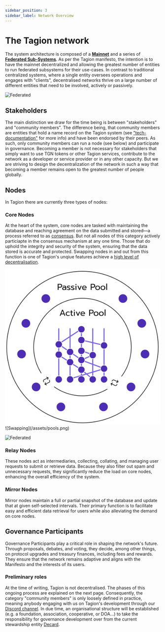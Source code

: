 ```yaml
---
sidebar_position: 3
sidebar_label: Network Overview
---
```


# The Tagion network

The system architecture is composed of a [**Mainnet**](/gov/glossary#tagion-mainnet) and a series of [**Federated Sub-Systems**](/gov/glossary#federated-subsystem). As per the Tagion manifesto, the intention is to have the mainnet decentralized and allowing the greatest number of entities to run federated subsystems for their use-cases. In contrast to traditional centralized systems, where a single entity oversees operations and engages with "clients", decentralised networks thrive on a large number of different entities that need to be involved, actively or passively. 

![Federated](/img/Federated.png)

## Stakeholders

The main distinction we draw for the time being is between "stakeholders" and "community members". The difference being, that community members are entities that hold a name record on the Tagion system (see ["tech-documentation"](https://docs.tagion.org/tech/protocols/dart/dartindex#dart-namerecords--hashkeys) for more info) and have been endorsed by their peers. As such, only community members can run a node (see below) and participate in governance. 
Becoming a member is not necessary for stakeholders that simply want to use TGN tokens or other Tagion services, contribute to the network as a developer or service provider or in any other capacity. But we are striving to design the decentralization of the network in such a way that becoming a member remains open to the greatest number of people globally.  


## Nodes

In Tagion there are currently three types of nodes: 

### Core Nodes
At the heart of the system, core nodes are tasked with maintaining the database and reaching agreement on the data submitted and stored—a process referred to as [consensus](/gov/glossary#consensus). But not all nodes of this category actively particiapte in the consensus mechanism at any one time. Those that do uphold the integrity and security of the system, ensuring that the data stored is accurate and protected. Swapping nodes in and out from this function is one of Tagion's unqiue features achieve a [high level of decentralisation](https://docs.tagion.org/gov/governance_areas/network_formation/introductions). 
<div class="text--right"> 
  <img src="/assets/pools.png" /> 
</div>
![Swapping](/assets/pools.png)

![Federated](/img/Federated.png)

### Relay Nodes
These nodes act as intermediaries, collecting, collating, and managing user requests to submit or retrieve data. Because they also filter out spam and unnecessary requests, they significantly reduce the load on core nodes, enhancing the overall efficiency of the system. 

### Mirror Nodes
Mirror nodes maintain a full or partial snapshot of the database and update that at given self-selected intervals. Their primary function is to facilitate easy and efficient data retrieval for users while also alleviating the demand on core nodes. 


## Governance Participants

Governance Participants play a critical role in shaping the network's future. Through proposals, debates, and voting, they decide, among other things, on protocol upgrades and treasury finances, including fees and rewards. They ensure that the network remains adaptive and aligns with the Manifesto and the interests of its users. 

### Preliminary roles

At the time of writing, Tagion is not decentralised. The phases of this ongoing process are explained on the next page. 
Consequently, the category "community members" is only loosely defined in practice, meaning anybody engaging with us on Tagion's development through our [Discord channel](https://discord.gg/wE4AA64a). 
In due time, an organisational structure will be established (e.g. a foundation, association, cooperative, or DOA...) to take the responsibility for governance development over from the current stewardship entity [Decard](https://www.tagion.org/about/).
